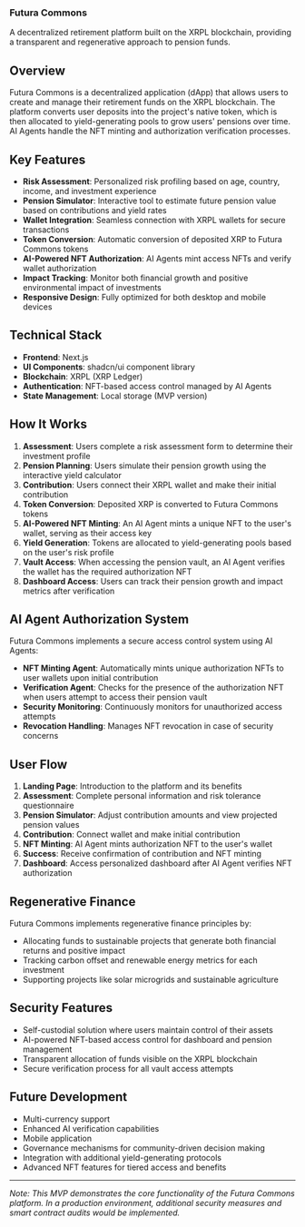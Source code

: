 ### Futura Commons

A decentralized retirement platform built on the XRPL blockchain, providing a transparent and regenerative approach to pension funds.

## Overview

Futura Commons is a decentralized application (dApp) that allows users to create and manage their retirement funds on the XRPL blockchain. The platform converts user deposits into the project's native token, which is then allocated to yield-generating pools to grow users' pensions over time. AI Agents handle the NFT minting and authorization verification processes.

## Key Features

- **Risk Assessment**: Personalized risk profiling based on age, country, income, and investment experience
- **Pension Simulator**: Interactive tool to estimate future pension value based on contributions and yield rates
- **Wallet Integration**: Seamless connection with XRPL wallets for secure transactions
- **Token Conversion**: Automatic conversion of deposited XRP to Futura Commons tokens
- **AI-Powered NFT Authorization**: AI Agents mint access NFTs and verify wallet authorization
- **Impact Tracking**: Monitor both financial growth and positive environmental impact of investments
- **Responsive Design**: Fully optimized for both desktop and mobile devices


## Technical Stack

- **Frontend**: Next.js 
- **UI Components**: shadcn/ui component library
- **Blockchain**: XRPL (XRP Ledger)
- **Authentication**: NFT-based access control managed by AI Agents
- **State Management**: Local storage (MVP version)


## How It Works

1. **Assessment**: Users complete a risk assessment form to determine their investment profile
2. **Pension Planning**: Users simulate their pension growth using the interactive yield calculator
3. **Contribution**: Users connect their XRPL wallet and make their initial contribution
4. **Token Conversion**: Deposited XRP is converted to Futura Commons tokens
5. **AI-Powered NFT Minting**: An AI Agent mints a unique NFT to the user's wallet, serving as their access key
6. **Yield Generation**: Tokens are allocated to yield-generating pools based on the user's risk profile
7. **Vault Access**: When accessing the pension vault, an AI Agent verifies the wallet has the required authorization NFT
8. **Dashboard Access**: Users can track their pension growth and impact metrics after verification


## AI Agent Authorization System

Futura Commons implements a secure access control system using AI Agents:

- **NFT Minting Agent**: Automatically mints unique authorization NFTs to user wallets upon initial contribution
- **Verification Agent**: Checks for the presence of the authorization NFT when users attempt to access their pension vault
- **Security Monitoring**: Continuously monitors for unauthorized access attempts
- **Revocation Handling**: Manages NFT revocation in case of security concerns


## User Flow

1. **Landing Page**: Introduction to the platform and its benefits
2. **Assessment**: Complete personal information and risk tolerance questionnaire
3. **Pension Simulator**: Adjust contribution amounts and view projected pension values
4. **Contribution**: Connect wallet and make initial contribution
5. **NFT Minting**: AI Agent mints authorization NFT to the user's wallet
6. **Success**: Receive confirmation of contribution and NFT minting
7. **Dashboard**: Access personalized dashboard after AI Agent verifies NFT authorization


## Regenerative Finance

Futura Commons implements regenerative finance principles by:

- Allocating funds to sustainable projects that generate both financial returns and positive impact
- Tracking carbon offset and renewable energy metrics for each investment
- Supporting projects like solar microgrids and sustainable agriculture


## Security Features

- Self-custodial solution where users maintain control of their assets
- AI-powered NFT-based access control for dashboard and pension management
- Transparent allocation of funds visible on the XRPL blockchain
- Secure verification process for all vault access attempts


## Future Development

- Multi-currency support
- Enhanced AI verification capabilities
- Mobile application
- Governance mechanisms for community-driven decision making
- Integration with additional yield-generating protocols
- Advanced NFT features for tiered access and benefits


---

*Note: This MVP demonstrates the core functionality of the Futura Commons platform. In a production environment, additional security measures and smart contract audits would be implemented.*
